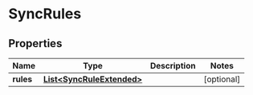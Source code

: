 
# SyncRules

## Properties
Name | Type | Description | Notes
------------ | ------------- | ------------- | -------------
**rules** | [**List&lt;SyncRuleExtended&gt;**](SyncRuleExtended.md) |  |  [optional]



